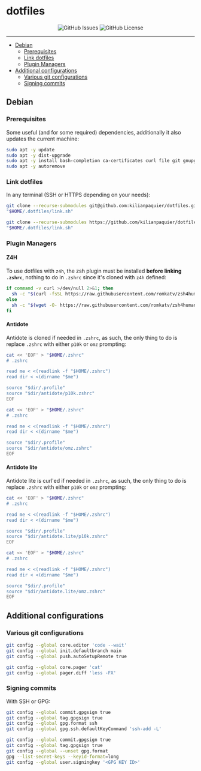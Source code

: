 <!-- This file is safe to edit. Once it exists it will not be overwritten. -->

# dotfiles <!-- omit in toc -->

<p align="center">
  <img alt="GitHub Issues" src="https://img.shields.io/github/issues-raw/kilianpaquier/dotfiles?style=for-the-badge">
  <img alt="GitHub License" src="https://img.shields.io/github/license/kilianpaquier/dotfiles?style=for-the-badge">
</p>

---

- [Debian](#debian)
  - [Prerequisites](#prerequisites)
  - [Link dotfiles](#link-dotfiles)
  - [Plugin Managers](#plugin-managers)
- [Additional configurations](#additional-configurations)
  - [Various git configurations](#various-git-configurations)
  - [Signing commits](#signing-commits)

## Debian

### Prerequisites

Some useful (and for some required) dependencies, additionally it also updates the current machine:

```sh
sudo apt -y update
sudo apt -y dist-upgrade
sudo apt -y install bash-completion ca-certificates curl file git gnupg jq make man rsync tree uidmap unzip vim wget zsh
sudo apt -y autoremove
```

### Link dotfiles

In any terminal (SSH or HTTPS depending on your needs):

```sh
git clone --recurse-submodules git@github.com:kilianpaquier/dotfiles.git "$HOME/.dotfiles"
"$HOME/.dotfiles/link.sh"
```

```sh
git clone --recurse-submodules https://github.com/kilianpaquier/dotfiles.git "$HOME/.dotfiles"
"$HOME/.dotfiles/link.sh"
```

### Plugin Managers

#### Z4H

To use dotfiles with `z4h`, the zsh plugin must be installed **before linking `.zshrc`**, nothing to do in `.zshrc` since it's cloned with `z4h` defined:

```sh
if command -v curl >/dev/null 2>&1; then
  sh -c "$(curl -fsSL https://raw.githubusercontent.com/romkatv/zsh4humans/v5/install)"
else
  sh -c "$(wget -O- https://raw.githubusercontent.com/romkatv/zsh4humans/v5/install)"
fi
```

#### Antidote

Antidote is cloned if needed in `.zshrc`, as such, the only thing to do is replace `.zshrc` with either `p10k` or `omz` prompting:

```sh
cat << 'EOF' > "$HOME/.zshrc"
# .zshrc

read me < <(readlink -f "$HOME/.zshrc")
read dir < <(dirname "$me")

source "$dir/.profile"
source "$dir/antidote/p10k.zshrc"
EOF
```

```sh
cat << 'EOF' > "$HOME/.zshrc"
# .zshrc

read me < <(readlink -f "$HOME/.zshrc")
read dir < <(dirname "$me")

source "$dir/.profile"
source "$dir/antidote/omz.zshrc"
EOF
```

#### Antidote lite

Antidote lite is curl'ed if needed in `.zshrc`, as such, the only thing to do is replace `.zshrc` with either `p10k` or `omz` prompting:

```sh
cat << 'EOF' > "$HOME/.zshrc"
# .zshrc

read me < <(readlink -f "$HOME/.zshrc")
read dir < <(dirname "$me")

source "$dir/.profile"
source "$dir/antidote.lite/p10k.zshrc"
EOF
```

```sh
cat << 'EOF' > "$HOME/.zshrc"
# .zshrc

read me < <(readlink -f "$HOME/.zshrc")
read dir < <(dirname "$me")

source "$dir/.profile"
source "$dir/antidote.lite/omz.zshrc"
EOF
```

## Additional configurations

### Various git configurations

```sh
git config --global core.editor 'code --wait'
git config --global init.defaultbranch main
git config --global push.autoSetupRemote true

git config --global core.pager 'cat'
git config --global pager.diff 'less -FX'
```

### Signing commits

With SSH or GPG:

```sh
git config --global commit.gpgsign true
git config --global tag.gpgsign true
git config --global gpg.format ssh
git config --global gpg.ssh.defaultKeyCommand 'ssh-add -L'
```

```sh
git config --global commit.gpgsign true
git config --global tag.gpgsign true
git config --global --unset gpg.format
gpg --list-secret-keys --keyid-format=long
git config --global user.signingkey '<GPG KEY ID>'
```
